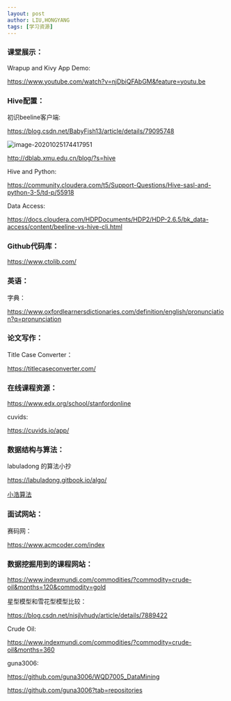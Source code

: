 ```yaml
---
layout: post
author: LIU,HONGYANG
tags: [学习资源]
---
```






### 课堂展示：

Wrapup and Kivy App Demo:

https://www.youtube.com/watch?v=njDbiQFAbGM&feature=youtu.be





### Hive配置：

初识beeline客户端:

https://blog.csdn.net/BabyFish13/article/details/79095748



![image-20201025174417951](https://tva1.sinaimg.cn/large/0081Kckwgy1gk1pzyktx2j31cf0u0wzs.jpg)



http://dblab.xmu.edu.cn/blog/?s=hive



Hive and Python:

https://community.cloudera.com/t5/Support-Questions/Hive-sasl-and-python-3-5/td-p/55918



Data Access:

https://docs.cloudera.com/HDPDocuments/HDP2/HDP-2.6.5/bk_data-access/content/beeline-vs-hive-cli.html







### Github代码库：



https://www.ctolib.com/





### 英语：



字典：

https://www.oxfordlearnersdictionaries.com/definition/english/pronunciation?q=pronunciation





### 论文写作：

Title Case Converter：

https://titlecaseconverter.com/



### 在线课程资源：



https://www.edx.org/school/stanfordonline



cuvids:

https://cuvids.io/app/





### 数据结构与算法：

 labuladong 的算法小抄

https://labuladong.gitbook.io/algo/

[小浩算法](https://www.geekxh.com/)



### 面试网站：

赛码网：

https://www.acmcoder.com/index





### 数据挖掘用到的课程网站：

https://www.indexmundi.com/commodities/?commodity=crude-oil&months=120&commodity=gold

星型模型和雪花型模型比较：

https://blog.csdn.net/nisjlvhudy/article/details/7889422



Crude Oil:

https://www.indexmundi.com/commodities/?commodity=crude-oil&months=360



guna3006:

https://github.com/guna3006/WQD7005_DataMining

https://github.com/guna3006?tab=repositories